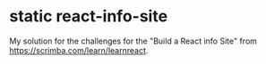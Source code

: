 # static react-info-site
My solution for the challenges for the "Build a React info Site" from https://scrimba.com/learn/learnreact.
